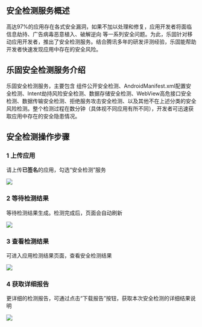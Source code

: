 ## 安全检测服务概述

高达97%的应用存在各式安全漏洞，如果不加以处理和修复，应用开发者将面临信息劫持、广告病毒恶意植入、破解逆向 等一系列安全问题。为此，乐固针对移动应用开发者，推出了安全检测服务。结合腾讯多年的研发评测经验，乐固能帮助开发者快速发现应用中存在的安全风险。

## 乐固安全检测服务介绍
乐固安全检测服务，主要包含 组件公开安全检测、AndroidManifest.xml配置安全检测、Intent劫持风险安全检测、数据存储安全检测、WebView高危接口安全检测、数据传输安全检测、拒绝服务攻击安全检测、以及其他不在上述分类的安全风险检测。整个检测过程在数分钟（具体视不同应用有所不同），开发者可迅速获取应用中存在的安全隐患情况。

## 安全检测操作步骤


### 1 上传应用

请上传**已签名**的应用，勾选“安全检测”服务

![](//mccdn.qcloud.com/static/img/af4b2e42e1503bb13111ede6f4d2168c/image.png)


### 2 等待检测结果
等待检测结果生成。检测完成后，页面会自动刷新

![](//mccdn.qcloud.com/static/img/88bf31f5339a956170533836b7ef2904/image.png)
 

### 3 查看检测结果
可进入应用检测结果页面，查看安全检测结果

![](//mccdn.qcloud.com/static/img/15c05cc1a3435d5aa13b9eea4c563f62/image.png)

 
### 4 获取详细报告

更详细的检测报告，可通过点击“下载报告”按钮，获取本次安全检测的详细结果说明

![](//mccdn.qcloud.com/static/img/88b25d4da7fe34bc954d71be17cc315b/image.png)

 

